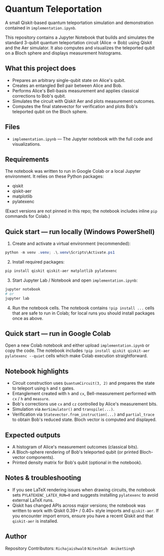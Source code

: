 # Quantum Teleportation

A small Qiskit-based quantum teleportation simulation and demonstration contained in `implementation.ipynb`.

This repository contains a Jupyter Notebook that builds and simulates the standard 3-qubit quantum teleportation circuit (Alice → Bob) using Qiskit and the Aer simulator. It also computes and visualizes the teleported qubit on a Bloch sphere and displays measurement histograms.

## What this project does

- Prepares an arbitrary single-qubit state on Alice's qubit.
- Creates an entangled Bell pair between Alice and Bob.
- Performs Alice's Bell-basis measurement and applies classical corrections to Bob's qubit.
- Simulates the circuit with Qiskit Aer and plots measurement outcomes.
- Computes the final statevector for verification and plots Bob's teleported qubit on the Bloch sphere.

## Files

- `implementation.ipynb` — The Jupyter notebook with the full code and visualizations.

## Requirements

The notebook was written to run in Google Colab or a local Jupyter environment. It relies on these Python packages:

- qiskit
- qiskit-aer
- matplotlib
- pylatexenc

(Exact versions are not pinned in this repo; the notebook includes inline `pip` commands for Colab.)

## Quick start — run locally (Windows PowerShell)

1. Create and activate a virtual environment (recommended):

```powershell
python -m venv .venv; .\.venv\Scripts\Activate.ps1
```

2. Install required packages:

```powershell
pip install qiskit qiskit-aer matplotlib pylatexenc
```

3. Start Jupyter Lab / Notebook and open `implementation.ipynb`:

```powershell
jupyter notebook
# or
jupyter lab
```

4. Run the notebook cells. The notebook contains `!pip install ...` cells that are safe to run in Colab; for local runs you should install packages once as above.

## Quick start — run in Google Colab

Open a new Colab notebook and either upload `implementation.ipynb` or copy the code. The notebook includes `!pip install qiskit qiskit-aer pylatexenc --quiet` cells which make Colab execution straightforward.

## Notebook highlights

- Circuit construction uses `QuantumCircuit(3, 2)` and prepares the state to teleport using `h` and `t` gates.
- Entanglement created with `h` and `cx`, Bell-measurement performed with `cx` / `h` and `measure`.
- Bob's corrections use `cx` and `cz` controlled by Alice's measurement bits.
- Simulation via `AerSimulator()` and `transpile(...)`.
- Verification via `Statevector.from_instruction(...)` and `partial_trace` to obtain Bob's reduced state. Bloch vector is computed and displayed.

## Expected outputs

- A histogram of Alice's measurement outcomes (classical bits).
- A Bloch-sphere rendering of Bob's teleported qubit (or printed Bloch-vector components).
- Printed density matrix for Bob's qubit (optional in the notebook).

## Notes & troubleshooting

- If you see LaTeX rendering issues when drawing circuits, the notebook sets `PYLATEXENC_LATEX_RUN=0` and suggests installing `pylatexenc` to avoid external LaTeX runs.
- Qiskit has changed APIs across major versions; the notebook was written to work with Qiskit 0.39+ / 0.40+ style imports and `qiskit-aer`. If you encounter import errors, ensure you have a recent Qiskit and that `qiskit-aer` is installed.

## Author

Repository Contributors:
`Richajaishwal0`
`NiteshSah `
`AniketSingh`
